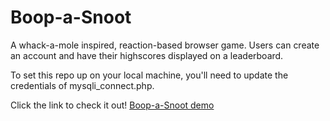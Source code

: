 # Boop-a-Snoot
A whack-a-mole inspired, reaction-based browser game. 
Users can create an account and have their highscores displayed on a leaderboard.

To set this repo up on your local machine, you'll need to update the credentials of mysqli_connect.php.

Click the link to check it out! [Boop-a-Snoot demo](https://muirnic.dev.fast.sheridanc.on.ca/FinalProjectBAS/index.php)
